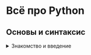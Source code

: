 # Всё про Python

## Основы и синтаксис

<details>
    <summary>Знакомство и введение</summary>
    <ul>
      <li><a href="https://github.com/">link</a></li>
    </ul>
</details>
